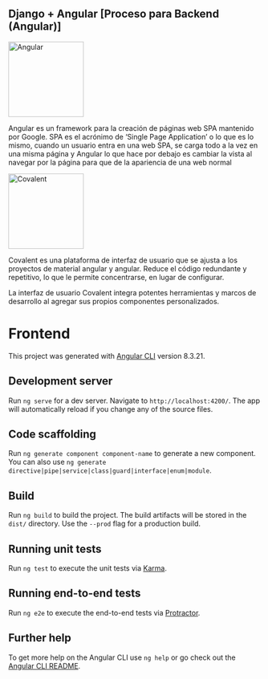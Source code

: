 ## Django + Angular [Proceso para Backend (Angular)]

<img alt="Angular" src="https://i.ytimg.com/vi/mog8EKQX5HI/maxresdefault.jpg" width="150">

Angular es un framework para la creación de páginas web SPA mantenido por Google. SPA es el acrónimo de ‘Single Page Application’ o lo que es lo mismo, cuando un usuario entra en una web SPA, se carga todo a la vez en una misma página y Angular lo que hace por debajo es cambiar la vista al navegar por la página para que de la apariencia de una web normal

<img alt="Covalent" src="https://miro.medium.com/max/1200/1*ZPOa0Nn_fk0XtNTmeESQzA.png" width="150">

Covalent es una plataforma de interfaz de usuario que se ajusta a los proyectos de material angular y angular. Reduce el código redundante y repetitivo, lo que le permite concentrarse, en lugar de configurar.

La interfaz de usuario Covalent integra potentes herramientas y marcos de desarrollo al agregar sus propios componentes personalizados.

# Frontend

This project was generated with [Angular CLI](https://github.com/angular/angular-cli) version 8.3.21.

## Development server

Run `ng serve` for a dev server. Navigate to `http://localhost:4200/`. The app will automatically reload if you change any of the source files.

## Code scaffolding

Run `ng generate component component-name` to generate a new component. You can also use `ng generate directive|pipe|service|class|guard|interface|enum|module`.

## Build

Run `ng build` to build the project. The build artifacts will be stored in the `dist/` directory. Use the `--prod` flag for a production build.

## Running unit tests

Run `ng test` to execute the unit tests via [Karma](https://karma-runner.github.io).

## Running end-to-end tests

Run `ng e2e` to execute the end-to-end tests via [Protractor](http://www.protractortest.org/).

## Further help

To get more help on the Angular CLI use `ng help` or go check out the [Angular CLI README](https://github.com/angular/angular-cli/blob/master/README.md).
